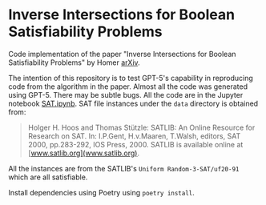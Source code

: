 # Inverse Intersections for Boolean Satisfiability Problems

Code implementation of the paper "Inverse Intersections for Boolean Satisfiability Problems" by Homer [arXiv](https://arxiv.org/abs/2501.03281).

The intention of this repository is to test GPT-5's capability in reproducing code from the algorithm in the paper. Almost all the code was generated using GPT-5. There may be subtle bugs. All the code are in the Jupyter notebook [SAT.ipynb](./SAT.ipynb). SAT file instances under the `data` directory is obtained from:

> Holger H. Hoos and Thomas Stützle: SATLIB: An Online Resource for Research on SAT. In: I.P.Gent, H.v.Maaren, T.Walsh, editors, SAT 2000, pp.283-292, IOS Press, 2000. SATLIB is available online at [www.satlib.org](www.satlib.org).

All the instances are from the SATLIB's `Uniform Random-3-SAT/uf20-91`  which are all satisfiable.

Install dependencies using Poetry using `poetry install`.
